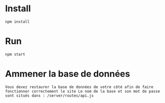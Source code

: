 # Install

`npm install`

# Run

`npm start`

# Ammener la base de données

`Vous devez restaurer la base de données de votre côté afin de faire fonctionner correctement le site
Le nom de la base et son mot de passe sont situés dans : /server/routes/api.js
`
